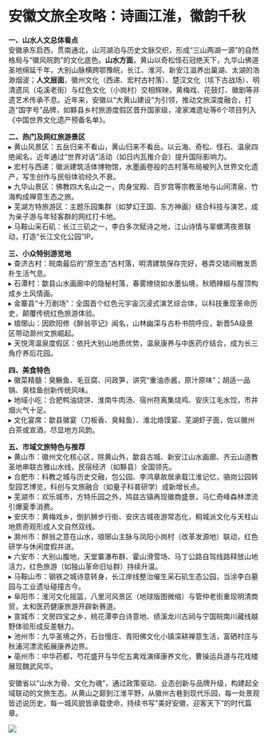 # 安徽文旅全攻略：诗画江淮，徽韵千秋  

**一、山水人文总体看点**  
安徽承东启西，贯南通北，山河湖泊与历史文脉交织，形成“三山两湖一源”的自然格局与“徽风皖韵”的文化底色。**山水方面**，黄山以奇松怪石冠绝天下，九华山佛道圣地绵延千年，大别山脉横跨鄂豫皖，长江、淮河、新安江滋养出巢湖、太湖的浩渺烟波；**人文层面**，徽州文化（西递、宏村古村落）、楚汉文化（垓下古战场）、明清遗风（屯溪老街）与红色文化（小岗村）交相辉映，黄梅戏、花鼓灯、徽剧等非遗艺术传承不息。近年来，安徽以“大黄山建设”为引领，推动文旅深度融合，打造“国字号”品牌，如黟县乡村旅游度假区晋升国家级，凌家滩遗址等6个项目列入《中国世界文化遗产预备名单》。  

**二、热门及网红旅游景区**  
▸ 黄山风景区：五岳归来不看山，黄山归来不看岳。以云海、奇松、怪石、温泉四绝闻名，近年通过“世界对话”活动（如日内瓦推介会）提升国际影响力。  
▸ 宏村与西递：徽派建筑活体博物馆，水墨画卷般的古村落布局被列入世界文化遗产，写生创作与民俗体验经久不衰。  
▸ 九华山景区：佛教四大名山之一，肉身宝殿、百岁宫等宗教圣地与山间清泉、竹海构成禅意生态之旅。  
▸ 芜湖方特旅游区：主题乐园集群（如梦幻王国、东方神画）结合科技与演艺，成为亲子游与年轻客群的网红打卡地。  
▸ 马鞍山采石矶：长江三矶之一，李白多次赋诗之地，江山诗情与翠螺湾夜景联动，打造“长江文化公园”IP。  

**三、小众特别游览地**  
▸ 查济古村：皖南最后的“原生态”古村落，明清建筑保存完好，巷弄交错间散发质朴生活气息。  
▸ 石潭村：歙县山水画廊中的隐秘村落，春雾缭绕如水墨仙境，秋晒辣椒与屋顶构成乡土风情画。  
▸ 金寨县“十万剧场”：全国首个红色元宇宙沉浸式演艺综合体，以科技重现革命历史，颠覆传统红色旅游体验。  
▸ 琅琊山：因欧阳修《醉翁亭记》闻名，山林幽深与古朴书院呼应，新晋5A级景区带动滁州文旅崛起。  
▸ 天悦湾温泉度假区：依托大别山地质优势，温泉康养与中医药疗结合，成为长三角疗养后花园。  

**四、美食特色**  
▸ 徽菜精髓：臭鳜鱼、毛豆腐、问政笋，讲究“重油赤酱，原汁原味”；胡适一品锅、臭桂鱼创新传统风味。  
▸ 地域小吃：合肥鸭油烧饼、淮南牛肉汤、宿州符离集烧鸡、安庆江毛水饺，市井烟火气十足。  
▸ 文化宴席：歙县徽宴（刀板香、臭鲑鱼）、淮北烙馍宴、芜湖虾子面，佐以徽州白茶或宣酒，尽显地方风韵。  

**五、市域文旅特色与推荐**  
▸ 黄山市：徽州文化核心区，除黄山外，歙县古城、新安江山水画廊、齐云山道教圣地串联古雅山水线，民宿经济（如黟县）全国领先。  
▸ 合肥市：科教之城与历史交融，包公园、李鸿章故居承载江淮记忆，骆岗公园转型园艺博览，科创与文旅融合（如量子科普研学）成新增长点。  
▸ 芜湖市：欢乐城市，方特乐园之外，鸠兹古镇再现徽商盛景，马仁奇峰森林漂流引爆夏季消费。  
▸ 安庆市：黄梅戏乡，倒扒狮步行街、安庆古城夜游常态化，桐城派文化与天柱山地质奇观形成人文自然双线。  
▸ 滁州市：醉翁之意在山水，琅琊山主脉与凤阳小岗村（改革发源地）联动，红色研学与休闲度假并进。  
▸ 六安市：大别山腹地，天堂寨瀑布群、霍山滑雪场、马丁公路自驾线路释放山地活力，红色旅游（如独山革命旧址群）持续升温。  
▸ 马鞍山市：钢铁之城诗意转身，长江岸线整治催生采石矶生态公园，当涂李白墓园与工业遗址碰撞古今。  
▸ 阜阳市：淮河文化摇篮，八里河风景区（地球版图微缩）与管仲老街重现明清商贸，太和医药健康旅游开辟新赛道。  
▸ 宣城市：文房四宝之乡，桃花潭李白诗意地、绩溪龙川古祠与宁国皖南川藏线越野体验形成反差魅力。  
▸ 池州市：九华圣境之外，石台慢庄、青阳佛文化小镇深耕禅意生活，富硒村庄与秋浦河漂流拓展康养边界。  
▸ 亳州市：中华药都，芍花盛开与华佗五禽戏演绎康养文化，曹操运兵道与花戏楼展现魏武风华。  

安徽省以“山水为骨、文化为魂”，通过政策驱动、业态创新与品牌升级，构建起全域联动的文旅生态。从黄山之巅到江淮平野，从徽州古巷到现代乐园，每一处景观皆述说历史，每一城风貌皆承载使命，持续书写“美好安徽，迎客天下”的时代篇章。  

![](https://s1.imagehub.cc/images/2025/06/25/6fcaae4c051be1f1c390cd2c3fad2ec7.jpg)

